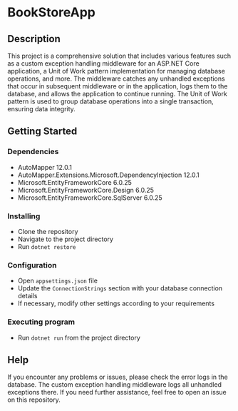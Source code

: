 # BookStoreApp

## Description

This project is a comprehensive solution that includes various features such as a custom exception handling middleware for an ASP.NET Core application, a Unit of Work pattern implementation for managing database operations, and more. The middleware catches any unhandled exceptions that occur in subsequent middleware or in the application, logs them to the database, and allows the application to continue running. The Unit of Work pattern is used to group database operations into a single transaction, ensuring data integrity.

## Getting Started

### Dependencies

* AutoMapper 12.0.1
* AutoMapper.Extensions.Microsoft.DependencyInjection 12.0.1
* Microsoft.EntityFrameworkCore 6.0.25
* Microsoft.EntityFrameworkCore.Design 6.0.25
* Microsoft.EntityFrameworkCore.SqlServer 6.0.25

### Installing

* Clone the repository
* Navigate to the project directory
* Run `dotnet restore`

### Configuration

* Open `appsettings.json` file
* Update the `ConnectionStrings` section with your database connection details
* If necessary, modify other settings according to your requirements

### Executing program

* Run `dotnet run` from the project directory

## Help

If you encounter any problems or issues, please check the error logs in the database. The custom exception handling middleware logs all unhandled exceptions there. If you need further assistance, feel free to open an issue on this repository.
